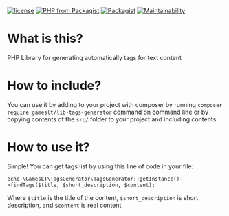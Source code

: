 [![license](https://img.shields.io/github/license/GamesLT/lib-tags-generator.svg)](license.txt) 
[![PHP from Packagist](https://img.shields.io/packagist/php-v/gameslt/lib-tags-generator.svg)](https://php.net)
[![Packagist](https://img.shields.io/packagist/v/gameslt/lib-tags-generator.svg)](https://packagist.org/packages/gameslt/lib-tags-generator) [![Maintainability](https://api.codeclimate.com/v1/badges/0d9e92dbab5bfbb85692/maintainability)](https://codeclimate.com/github/GamesLT/lib-tags-generator/maintainability)

# What is this?

PHP Library for generating automatically tags for text content

# How to include?

You can use it by adding to your project with composer by running `composer require gameslt/lib-tags-generator` command on command line or by copying contents of the `src/` folder to your project and including contents.

# How to use it?

Simple! You can get tags list by using this line of code in your file:
```php5
echo \GamesLT\TagsGenerator\TagsGenerator::getInstance()->findTags($title, $short_description, $content);
```

Where `$title` is the title of the content, `$short_description` is short description, and `$content` is real content.
